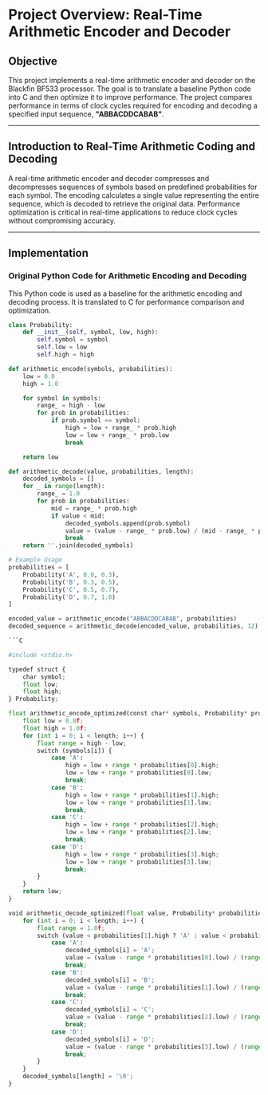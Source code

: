 # Project Overview: Real-Time Arithmetic Encoder and Decoder

## Objective
This project implements a real-time arithmetic encoder and decoder on the Blackfin BF533 processor. The goal is to translate a baseline Python code into C and then optimize it to improve performance. The project compares performance in terms of clock cycles required for encoding and decoding a specified input sequence, **"ABBACDDCABAB"**.

---

## Introduction to Real-Time Arithmetic Coding and Decoding

A real-time arithmetic encoder and decoder compresses and decompresses sequences of symbols based on predefined probabilities for each symbol. The encoding calculates a single value representing the entire sequence, which is decoded to retrieve the original data. Performance optimization is critical in real-time applications to reduce clock cycles without compromising accuracy.

---

## Implementation

### Original Python Code for Arithmetic Encoding and Decoding

This Python code is used as a baseline for the arithmetic encoding and decoding process. It is translated to C for performance comparison and optimization.

```python
class Probability:
    def __init__(self, symbol, low, high):
        self.symbol = symbol
        self.low = low
        self.high = high

def arithmetic_encode(symbols, probabilities):
    low = 0.0
    high = 1.0

    for symbol in symbols:
        range_ = high - low
        for prob in probabilities:
            if prob.symbol == symbol:
                high = low + range_ * prob.high
                low = low + range_ * prob.low
                break

    return low

def arithmetic_decode(value, probabilities, length):
    decoded_symbols = []
    for _ in range(length):
        range_ = 1.0
        for prob in probabilities:
            mid = range_ * prob.high
            if value < mid:
                decoded_symbols.append(prob.symbol)
                value = (value - range_ * prob.low) / (mid - range_ * prob.low)
                break
    return ''.join(decoded_symbols)

# Example Usage
probabilities = [
    Probability('A', 0.0, 0.3),
    Probability('B', 0.3, 0.5),
    Probability('C', 0.5, 0.7),
    Probability('D', 0.7, 1.0)
]

encoded_value = arithmetic_encode("ABBACDDCABAB", probabilities)
decoded_sequence = arithmetic_decode(encoded_value, probabilities, 12)

```C

#include <stdio.h>

typedef struct {
    char symbol;
    float low;
    float high;
} Probability;

float arithmetic_encode_optimized(const char* symbols, Probability* probabilities, int length) {
    float low = 0.0f;
    float high = 1.0f;
    for (int i = 0; i < length; i++) {
        float range = high - low;
        switch (symbols[i]) {
            case 'A':
                high = low + range * probabilities[0].high;
                low = low + range * probabilities[0].low;
                break;
            case 'B':
                high = low + range * probabilities[1].high;
                low = low + range * probabilities[1].low;
                break;
            case 'C':
                high = low + range * probabilities[2].high;
                low = low + range * probabilities[2].low;
                break;
            case 'D':
                high = low + range * probabilities[3].high;
                low = low + range * probabilities[3].low;
                break;
        }
    }
    return low;
}

void arithmetic_decode_optimized(float value, Probability* probabilities, int length, char* decoded_symbols) {
    for (int i = 0; i < length; i++) {
        float range = 1.0f;
        switch (value < probabilities[1].high ? 'A' : value < probabilities[2].high ? 'B' : value < probabilities[3].high ? 'C' : 'D') {
            case 'A':
                decoded_symbols[i] = 'A';
                value = (value - range * probabilities[0].low) / (range * (probabilities[0].high - probabilities[0].low));
                break;
            case 'B':
                decoded_symbols[i] = 'B';
                value = (value - range * probabilities[1].low) / (range * (probabilities[1].high - probabilities[1].low));
                break;
            case 'C':
                decoded_symbols[i] = 'C';
                value = (value - range * probabilities[2].low) / (range * (probabilities[2].high - probabilities[2].low));
                break;
            case 'D':
                decoded_symbols[i] = 'D';
                value = (value - range * probabilities[3].low) / (range * (probabilities[3].high - probabilities[3].low));
                break;
        }
    }
    decoded_symbols[length] = '\0';
}

